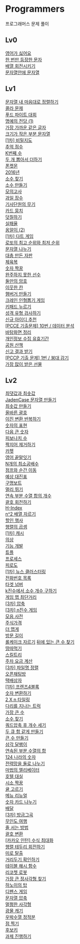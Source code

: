 # Programmers

프로그래머스 문제 풀이

## Lv0

[영어가 싫어요](https://github.com/JinhwanB/Programmers/blob/main/src/Lv0/IDontLikeEnglish.java)<br>
[한 번만 등장한 문자](https://github.com/JinhwanB/Programmers/blob/main/src/Lv0/N120896.java)<br>
[배열 회전시키기](https://github.com/JinhwanB/Programmers/blob/main/src/Lv0/N120844.java)<br>
[문자열안에 문자열](https://github.com/JinhwanB/Programmers/blob/main/src/Lv0/N120908.java)

## Lv1

[문자열 내 마음대로 정렬하기](https://github.com/JinhwanB/Programmers/blob/main/src/Lv1/N12915.java)
<br>
[콜라 문제](https://github.com/JinhwanB/Programmers/blob/main/src/Lv1/N132267.java)
<br>
[푸드 파이트 대회](https://github.com/JinhwanB/Programmers/blob/main/src/Lv1/N134240.java)
<br>
[명예의 전당 (1)](https://github.com/JinhwanB/Programmers/blob/main/src/Lv1/N138477.java)<br>
[가장 가까운 같은 글자](https://github.com/JinhwanB/Programmers/blob/main/src/Lv1/N142086.java)<br>
[크기가 작은 부분 문자열](https://github.com/JinhwanB/Programmers/blob/main/src/Lv1/N147355.java)<br>
[[1차] 비밀지도](https://github.com/JinhwanB/Programmers/blob/main/src/Lv1/N17681.java)<br>
[추억 점수](https://github.com/JinhwanB/Programmers/blob/main/src/Lv1/N176963.java)<br>
[K번째 수](https://github.com/JinhwanB/Programmers/blob/main/src/Lv1/N42748.java)<br>
[두 개 뽑아서 더하기](https://github.com/JinhwanB/Programmers/blob/main/src/Lv1/N68644.java)<br>
[폰켓몬](https://github.com/JinhwanB/Programmers/blob/main/src/Lv1/N1845.java)<br>
[2016년](https://github.com/JinhwanB/Programmers/blob/main/src/Lv1/N12901.java)<br>
[소수 찾기](https://github.com/JinhwanB/Programmers/blob/main/src/Lv1/N12921.java)<br>
[소수 만들기](https://github.com/JinhwanB/Programmers/blob/main/src/Lv1/N12977.java)<br>
[모의고사](https://github.com/JinhwanB/Programmers/blob/main/src/Lv1/N42840.java)<br>
[과일 장수](https://github.com/JinhwanB/Programmers/blob/main/src/Lv1/N135808.java)<br>
[기사단원의 무기](https://github.com/JinhwanB/Programmers/blob/main/src/Lv1/N136798.java)<br>
[카드 뭉치](https://github.com/JinhwanB/Programmers/blob/main/src/Lv1/N159994.java)<br>
[덧칠하기](https://github.com/JinhwanB/Programmers/blob/main/src/Lv1/N161989.java)<br>
[실패율](https://github.com/JinhwanB/Programmers/blob/main/src/Lv1/N42889.java)<br>
[옹알이 (2)](https://github.com/JinhwanB/Programmers/blob/main/src/Lv1/N133499.java)<br>
[[1차] 다트 게임](https://github.com/JinhwanB/Programmers/blob/main/src/Lv1/N17682.java)<br>
[로또의 최고 순위와 최저 순위](https://github.com/JinhwanB/Programmers/blob/main/src/Lv1/N77484.java)<br>
[문자열 나누기](https://github.com/JinhwanB/Programmers/blob/main/src/Lv1/N140108.java)<br>
[대충 만든 자판](https://github.com/JinhwanB/Programmers/blob/main/src/Lv1/N160586.java)<br>
[체육복](https://github.com/JinhwanB/Programmers/blob/main/src/Lv1/N42862.java)<br>
[숫자 짝꿍](https://github.com/JinhwanB/Programmers/blob/main/src/Lv1/N131128.java)<br>
[완주하지 못한 선수](https://github.com/JinhwanB/Programmers/blob/main/src/Lv1/N42576.java)<br>
[둘만의 암호](https://github.com/JinhwanB/Programmers/blob/main/src/Lv1/N155652.java)<br>
[이웃한 칸](https://github.com/JinhwanB/Programmers/blob/main/src/Lv1/N250125.java)<br>
[햄버거 만들기](https://github.com/JinhwanB/Programmers/blob/main/src/Lv1/N133502.java)<br>
[크레인 인형뽑기 게임](https://github.com/JinhwanB/Programmers/blob/main/src/Lv1/N64061.java)<br>
[키패드 누르기](https://github.com/JinhwanB/Programmers/blob/main/src/Lv1/N67256.java)<br>
[성격 유형 검사하기](https://github.com/JinhwanB/Programmers/blob/main/src/Lv1/N118666.java)<br>
[신규 아이디 추천](https://github.com/JinhwanB/Programmers/blob/main/src/Lv1/N72410.java)<br>
[[PCCE 기출문제] 10번 / 데이터 분석](https://github.com/JinhwanB/Programmers/blob/main/src/Lv1/N250121.java)<br>
[바탕화면 정리](https://github.com/JinhwanB/Programmers/blob/main/src/Lv1/N161990.java)<br>
[개인정보 수집 유효기간](https://github.com/JinhwanB/Programmers/blob/main/src/Lv1/N150370.java)<br>
[공원 산책](https://github.com/JinhwanB/Programmers/blob/main/src/Lv1/N172928.java)<br>
[신고 결과 받기](https://github.com/JinhwanB/Programmers/blob/main/src/Lv1/N92334.java)<br>
[[PCCP 기출 문제] 1번 / 붕대 감기](https://github.com/JinhwanB/Programmers/blob/main/src/Lv1/N250137.java)<br>
[가장 많이 받은 선물](https://github.com/JinhwanB/Programmers/blob/main/src/Lv1/N258712.java)<br>

## Lv2

[최댓값과 최솟값](https://github.com/JinhwanB/Programmers/blob/main/src/Lv2/N12939.java)<br>
[JadenCase 문자열 만들기](https://github.com/JinhwanB/Programmers/blob/main/src/Lv2/N12951.java)<br>
[최솟값 만들기](https://github.com/JinhwanB/Programmers/blob/main/src/Lv2/N12941.java)<br>
[올바른 괄호](https://github.com/JinhwanB/Programmers/blob/main/src/Lv2/N12909.java)<br>
[이진 변환 반복하기](https://github.com/JinhwanB/Programmers/blob/main/src/Lv2/N70129.java)<br>
[숫자의 표현](https://github.com/JinhwanB/Programmers/blob/main/src/Lv2/N12924.java)<br>
[다음 큰 숫자](https://github.com/JinhwanB/Programmers/blob/main/src/Lv2/N12911.java)<br>
[피보나치 수](https://github.com/JinhwanB/Programmers/blob/main/src/Lv2/N12945.java)<br>
[짝지어 제거하기](https://github.com/JinhwanB/Programmers/blob/main/src/Lv2/N12973.java)<br>
[카펫](https://github.com/JinhwanB/Programmers/blob/main/src/Lv2/N42842.java)<br>
[영어 끝말잇기](https://github.com/JinhwanB/Programmers/blob/main/src/Lv2/N12981.java)<br>
[N개의 최소공배수](https://github.com/JinhwanB/Programmers/blob/main/src/Lv2/N12953.java)<br>
[점프와 순간 이동](https://github.com/JinhwanB/Programmers/blob/main/src/Lv2/N12980.java)<br>
[예상 대진표](https://github.com/JinhwanB/Programmers/blob/main/src/Lv2/N12985.java)<br>
[구명보트](https://github.com/JinhwanB/Programmers/blob/main/src/Lv2/N42885.java)<br>
[멀리 뛰기](https://github.com/JinhwanB/Programmers/blob/main/src/Lv2/N12914.java)<br>
[연속 부분 수열 합의 개수](https://github.com/JinhwanB/Programmers/blob/main/src/Lv2/N131701.java)<br>
[괄호 회전하기](https://github.com/JinhwanB/Programmers/blob/main/src/Lv2/N76502.java)<br>
[H-Index](https://github.com/JinhwanB/Programmers/blob/main/src/Lv2/N42747.java)<br>
[n^2 배열 자르기](https://github.com/JinhwanB/Programmers/blob/main/src/Lv2/N873390.java)<br>
[할인 행사](https://github.com/JinhwanB/Programmers/blob/main/src/Lv2/N131127.java)<br>
[행렬의 곱셈](https://github.com/JinhwanB/Programmers/blob/main/src/Lv2/N12949.java)<br>
[[1차] 캐시](https://github.com/JinhwanB/Programmers/blob/main/src/Lv2/N17680.java)<br>
[의상](https://github.com/JinhwanB/Programmers/blob/main/src/Lv2/N42578.java)<br>
[기능 개발](https://github.com/JinhwanB/Programmers/blob/main/src/Lv2/N42586.java)<br>
[튜플](https://github.com/JinhwanB/Programmers/blob/main/src/Lv2/N64065.java)<br>
[프로세스](https://github.com/JinhwanB/Programmers/blob/main/src/Lv2/N42587.java)<br>
[피로도](https://github.com/JinhwanB/Programmers/blob/main/src/Lv2/N87946.java)<br>
[[1차] 뉴스 클러스터링](https://github.com/JinhwanB/Programmers/blob/main/src/Lv2/N17677.java)<br>
[전화번호 목록](https://github.com/JinhwanB/Programmers/blob/main/src/Lv2/N42577.java)<br>
[타겟 넘버](https://github.com/JinhwanB/Programmers/blob/main/src/Lv2/N43165.java)<br>
[k진수에서 소수 개수 구하기](https://github.com/JinhwanB/Programmers/blob/main/src/Lv2/N92335.java)<br>
[게임 맵 최단거리](https://github.com/JinhwanB/Programmers/blob/main/src/Lv2/N1844.java)<br>
[[3차] 압축](https://github.com/JinhwanB/Programmers/blob/main/src/Lv2/N17684.java)<br>
[[3차] n진수 게임](https://github.com/JinhwanB/Programmers/blob/main/src/Lv2/N17687.java)<br>
[모음 사전](https://github.com/JinhwanB/Programmers/blob/main/src/Lv2/N84512.java)<br>
[주식가격](https://github.com/JinhwanB/Programmers/blob/main/src/Lv2/N42584.java)<br>
[더 맵게](https://github.com/JinhwanB/Programmers/blob/main/src/Lv2/N42626.java)<br>
[방문 길이](https://github.com/JinhwanB/Programmers/blob/main/src/Lv2/N49994.java)<br>
[롤케이크 자르기](https://github.com/JinhwanB/Programmers/blob/main/src/Lv2/N132265.java)<bt>
[뒤에 있는 큰 수 찾기](https://github.com/JinhwanB/Programmers/blob/main/src/Lv2/N154539.java)<br>
[땅따먹기](https://github.com/JinhwanB/Programmers/blob/main/src/Lv2/N12913.java)<br>
[스킬트리](https://github.com/JinhwanB/Programmers/blob/main/src/Lv2/N49993.java)<br>
[주차 요금 계산](https://github.com/JinhwanB/Programmers/blob/main/src/Lv2/N92341.java)<br>
[[3차] 파일명 정렬](https://github.com/JinhwanB/Programmers/blob/main/src/Lv2/N17686.java)<br>
[오픈채팅방](https://github.com/JinhwanB/Programmers/blob/main/src/Lv2/N42888.java)<br>
[택배상자](https://github.com/JinhwanB/Programmers/blob/main/src/Lv2/N131704.java)<br>
[[1차] 프렌즈4블록](https://github.com/JinhwanB/Programmers/blob/main/src/Lv2/N17679.java)<br>
[숫자 변환하기](https://github.com/JinhwanB/Programmers/blob/main/src/Lv2/N154538.java)<br>
[2 X n 타일링](https://github.com/JinhwanB/Programmers/blob/main/src/Lv2/N12900.java)<br>
[다리를 지나는 트럭](https://github.com/JinhwanB/Programmers/blob/main/src/Lv2/N42583.java)<br>
[가장 큰 수](https://github.com/JinhwanB/Programmers/blob/main/src/Lv2/N42746.java)<br>
[소수 찾기](https://github.com/JinhwanB/Programmers/blob/main/src/Lv2/N42839.java)<br>
[쿼드압축 후 개수 세기](https://github.com/JinhwanB/Programmers/blob/main/src/Lv2/N68936.java)<br>
[두 큐 합 같게 만들기](https://github.com/JinhwanB/Programmers/blob/main/src/Lv2/N118667.java)<br>
[큰 수 만들기](https://github.com/JinhwanB/Programmers/blob/main/src/Lv2/N42883.java)<br>
[삼각 달팽이](https://github.com/JinhwanB/Programmers/blob/main/src/Lv2/N68645.java)<br>
[연속된 부분 수열의 합](https://github.com/JinhwanB/Programmers/blob/main/src/Lv2/N178870.java)<br>
[124 나라의 숫자](https://github.com/JinhwanB/Programmers/blob/main/src/Lv2/N12899.java)<br>
[전력망을 둘로 나누기](https://github.com/JinhwanB/Programmers/blob/main/src/Lv2/N8697.java)<br>
[마법의 엘리베이터](https://github.com/JinhwanB/Programmers/blob/main/src/Lv2/N148653.java)<br>
[호텔 대실](https://github.com/JinhwanB/Programmers/blob/main/src/Lv2/N155651.java)<br>
[시소 짝꿍](https://github.com/JinhwanB/Programmers/blob/main/src/Lv2/N152996.java)<br>
[귤 고르기](https://github.com/JinhwanB/Programmers/blob/main/src/Lv2/N138476.java)<br>
[메뉴 리뉴얼](https://github.com/JinhwanB/Programmers/blob/main/src/Lv2/N72411.java)<br>
[숫자 카드 나누기](https://github.com/JinhwanB/Programmers/blob/main/src/Lv2/N135807.java)<br>
[배달](https://github.com/JinhwanB/Programmers/blob/main/src/Lv2/N12978.java)<br>
[[3차] 방금그곡](https://github.com/JinhwanB/Programmers/blob/main/src/Lv2/N17683.java)<br>
[무인도 여행](https://github.com/JinhwanB/Programmers/blob/main/src/Lv2/N154540.java)<br>
[줄 서는 방법](https://github.com/JinhwanB/Programmers/blob/main/src/Lv2/N12936.java)<br>
[괄호 변환](https://github.com/JinhwanB/Programmers/blob/main/src/Lv2/N60058.java)<br>
[[카카오 인턴] 수식 최대화](https://github.com/JinhwanB/Programmers/blob/main/src/Lv2/N67257.java)<br>
[행렬 테두리 회전하기](https://github.com/JinhwanB/Programmers/blob/main/src/Lv2/N77485.java)<br>
[미로 탈출](https://github.com/JinhwanB/Programmers/blob/main/src/Lv2/N159993.java)<br>
[거리두기 확인하기](https://github.com/JinhwanB/Programmers/blob/main/src/Lv2/N81302.java)<br>
[테이블 해시 함수](https://github.com/JinhwanB/Programmers/blob/main/src/Lv2/N147354.java)<br>
[리코쳇 로봇](https://github.com/JinhwanB/Programmers/blob/main/src/Lv2/N169199.java)<br>
[가장 큰 정사각형 찾기](https://github.com/JinhwanB/Programmers/blob/main/src/Lv2/N12905.java)<br>
[하노이의 탑](https://github.com/JinhwanB/Programmers/blob/main/src/Lv2/N12946.java)<br>
[디펜스 게임](https://github.com/JinhwanB/Programmers/blob/main/src/Lv2/N142085.java)<br>
[문자열 압축](https://github.com/JinhwanB/Programmers/blob/main/src/Lv2/N60057.java)<br>
[멀쩡한 사각형](https://github.com/JinhwanB/Programmers/blob/main/src/Lv2/N62048.java)<br>
[광물 캐기](https://github.com/JinhwanB/Programmers/blob/main/src/Lv2/N172927.java)<br>
[우박수열 정적분](https://github.com/JinhwanB/Programmers/blob/main/src/Lv2/N134239.java)<br>
[점 찍기](https://github.com/JinhwanB/Programmers/blob/main/src/Lv2/N140107.java)<br>
[후보키](https://github.com/JinhwanB/Programmers/blob/main/src/Lv2/N42890.java)<br>
[과제 진행하기](https://github.com/JinhwanB/Programmers/blob/main/src/Lv2/N176962.java)
